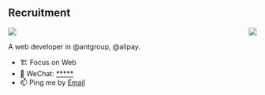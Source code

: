 ## Recruitment

<img src='https://visitor-badge.glitch.me/badge?page_id=ycjcl868.ycjcl868'/>

<img align="right" src="https://github-readme-stats.vercel.app/api?username=ycjcl868&show_icons=true&icon_color=ad0d52&text_color=24292e&bg_color=ffffff&hide_title=true" />

A web developer in @antgroup, @alipay.

- 🏗 Focus on Web
- 💬 WeChat: [*****](kylinJCL)
- 📫 Ping me by [Email](mailto:chaolin.jcl@antgroup.com)
